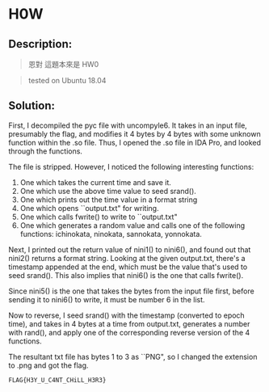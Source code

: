# H0W

## Description:

> 恩對 這題本來是 HW0

> tested on Ubuntu 18.04

## Solution:

First, I decompiled the pyc file with uncompyle6. It takes in an input file, presumably the flag, and modifies it 4 bytes by 4 bytes with some unknown function within the .so file. Thus, I opened the .so file in IDA Pro, and looked through the functions.

The file is stripped. However, I noticed the following interesting functions:

1. One which takes the current time and save it.
2. One which use the above time value to seed srand().
3. One which prints out the time value in a format string
4. One which opens ``output.txt" for writing.
5. One which calls fwrite() to write to ``output.txt"
6. One which generates a random value and calls one of the following functions: ichinokata, ninokata, sannokata, yonnokata.

Next, I printed out the return value of nini1() to nini6(), and found out that nini2() returns a format string. Looking at the given output.txt, there's a timestamp appended at the end, which must be the value that's used to seed srand(). This also implies that nini6() is the one that calls fwrite().

Since nini5() is the one that takes the bytes from the input file first, before sending it to nini6() to write, it must be number 6 in the list.

Now to reverse, I seed srand() with the timestamp (converted to epoch time), and takes in 4 bytes at a time from output.txt, generates a number with rand(), and apply one of the corresponding reverse version of the 4 functions.

The resultant txt file has bytes 1 to 3 as ``PNG", so I changed the extension to .png and got the flag.

`FLAG{H3Y_U_C4NT_CHiLL_H3R3}`
